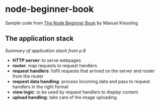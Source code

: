 # node-beginner-book
Sample code from [The Node Beginner Book](http://www.nodebeginner.org/) by Manuel Kiessling

## The application stack
_Summary of application stack from p.8_
- **HTTP server**: to serve webpages
- **router**: map requests to request handlers
- **request handlers**: fulfil requests that arrived on the server and router from the router
- **request data handling**: process incoming data and pass to request handlers in the right format
- **view logic**: to be used by request handlers to display content
- **upload handling**: take care of the image uploading

